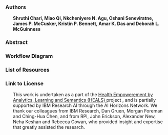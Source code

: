 <article class="mb-5">
<content>
<h3>Authors</h3>
 <ul>
 <strong>Shruthi Chari, Miao Qi, Nkcheniyere N. Agu, Oshani Seneviratne, James P. McCusker, Kristin P. Bennett, Amar K. Das and Deborah L. McGuinness</strong>    
 </ul>
 </content>
 
<article class="mb-5">
<content>
<h3>Abstract</h3>
<ul>
  
 </ul>
 </content>
 
 
<article class="mb-5">
<content>
<h3>Workflow Diagram</h3>
<ul>
  
 </ul>
 </content>
 
  
<article class="mb-5">
<content>
<h3>List of Resources </h3>
<ul>
  
 </ul>
 </content>
 
 <article class="mb-5">
<content>
<h3>Link to License </h3>
<ul>
 
 <article class="mb-5">
<content>
 <p>This work is undertaken as a part of the <a href="https://science.rpi.edu/biology/news/ibm-and-rensselaer-team-research-chronic-diseases-cognitive-computing"> Health Empowerement by Analytics, Learning and Semantics (HEALS) </a> project , and is  partially supported by IBM Research AI through the AI Horizons Network. We thank our colleagues from IBM Research, Dan Gruen, Morgan Foreman and Ching-Hua Chen, and from RPI, John Erickson, Alexander New, Neha Keshan and Rebecca Cowan, who provided insight and expertise that greatly assisted the research.</p>
<ul>
    
  
 </ul>
 </content>


